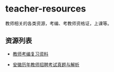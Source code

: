 # teacher-resources
教师相关的各类资源，考编、考教师资格证，上课等。

## 资源列表
- [教师考编复习资料](https://github.com/rockyxia/teacher-resources/issues/2)

- [安徽历年教师招聘考试真题与解析](https://github.com/rockyxia/teacher-resources/issues/1)

